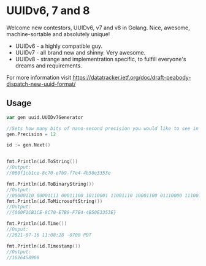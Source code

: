 # UUIDv6, 7 and 8

Welcome new contestors, UUIDv6, v7 and v8 in Golang. Nice, awesome, machine-sortable and absolutely unique!

 - UUIDv6 - a highly compatible guy.
 - UUIDv7 - all brand new and shinny. Very awesome.
 - UUIDv8 - strange and implementration specific, to fulfill everyone's dreams and requirements.

For more information visit https://datatracker.ietf.org/doc/draft-peabody-dispatch-new-uuid-format/

## Usage

```go
var gen uuid.UUIDv7Generator

//Sets how many bits of nano-second precision you would like to see in your UUID. Don't go under 12, don't exceed 48
gen.Precision = 12

id := gen.Next()


fmt.Println(id.ToString())
//Output:
//060f1cb1ce-8c70-e7b9-f7e4-4b50e3353e

fmt.Println(id.ToBinaryString())
//Output:
//00000110 00001111 00011100 10110001 11001110 10001100 01110000 11100111 10111001 11110111 11100100 01001011 01010000 11100011 00110101 00111110
fmt.Println(id.ToMicrosoftString())
//Output:
//{060F1CB1CE-8C70-E7B9-F7E4-4B50E3353E}

fmt.Println(id.Time())
//Ouput:
//2021-07-16 11:08:28 -0700 PDT

fmt.Println(id.Timestamp())
//Output:
//1626458908
```